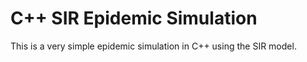 # C++ SIR Epidemic Simulation
This is a very simple epidemic simulation in C++ using the SIR model.
